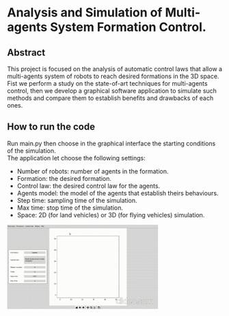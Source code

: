 # Analysis and Simulation of Multi-agents System Formation Control.

## Abstract 
This project is focused on the analysis of automatic control laws that allow a multi-agents system of robots to reach desired formations in the 3D space. 
Fist we perform a study on the state-of-art techniques for multi-agents control, then we develop a graphical software application to simulate such methods and compare them to establish benefits and drawbacks of each ones.

## How to run the code 
Run main.py then choose in the graphical interface the starting conditions of the simulation.  
The application let choose the following settings:
- Number of robots: number of agents in the formation.
- Formation: the desired formation. 
- Control law: the desired control law for the agents.
- Agents model: the model of the agents that establish theirs behaviours.
- Step time: sampling time of the simulation.
- Max time: stop time of the simulation.
- Space: 2D (for land vehicles) or 3D (for flying vehicles) simulation.
   
     
<img src="https://github.com/divanoLetto/MultiAgentsControlSystemFormation/blob/master/Images/presentation_2.gif" width="70%" height="70%" />


